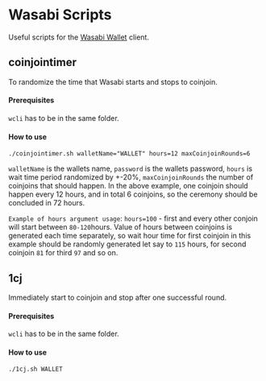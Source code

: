 # Wasabi Scripts
Useful scripts for the [Wasabi Wallet](https://github.com/zksnacks/walletwasabi) client.

## coinjointimer
To randomize the time that Wasabi starts and stops to coinjoin.
#### Prerequisites
`wcli` has to be in the same folder.
#### How to use
`./coinjointimer.sh walletName="WALLET" hours=12 maxCoinjoinRounds=6`

`walletName` is the wallets name, `password` is the wallets password, `hours` is wait time period randomized by +-20%, `maxCoinjoinRounds` the number of coinjoins that should happen. In the above example, one coinjoin should happen every 12 hours, and in total 6 coinjoins, so the ceremony should be concluded in 72 hours.

`Example of hours argument usage`: `hours=100` - first and every other conjoin will start between `80-120`hours.
Value of hours between coinjoins is generated each time separately, so wait hour time for first coinjoin in this example should be randomly generated let say to `115` hours, for second coinjoin `81` for third `97` and so on.

## 1cj
Immediately start to coinjoin and stop after one successful round.
#### Prerequisites
`wcli` has to be in the same folder.
#### How to use
`./1cj.sh WALLET`
